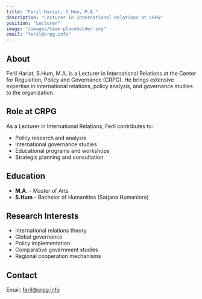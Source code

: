 ```yaml
---
title: "Feril Hariat, S.Hum, M.A."
description: "Lecturer in International Relations at CRPG"
position: "Lecturer"
image: "/images/team-placeholder.svg"
email: "feril@crpg.info"
---
```


## About

Feril Hariat, S.Hum, M.A. is a Lecturer in International Relations at the Center for Regulation, Policy and Governance (CRPG). He brings extensive expertise in international relations, policy analysis, and governance studies to the organization.

## Role at CRPG

As a Lecturer in International Relations, Feril contributes to:
- Policy research and analysis
- International governance studies
- Educational programs and workshops
- Strategic planning and consultation

## Education

- **M.A.** - Master of Arts
- **S.Hum** - Bachelor of Humanities (Sarjana Humaniora)

## Research Interests

- International relations theory
- Global governance
- Policy implementation
- Comparative government studies
- Regional cooperation mechanisms

## Contact

Email: feril@crpg.info